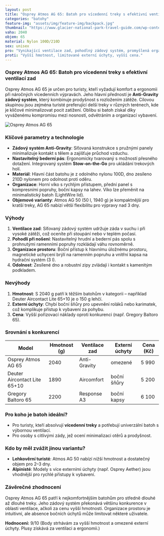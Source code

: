 ```yaml
---
layout: post
title: "Osprey Atmos AG 65: Batoh pro vícedenní treky s efektivní ventilací zad"
categories: "batohy"
feature-img: "assets/img/feature-img/backpack.jpg"
thumbnail: "https://www.glacier-national-park-travel-guide.com/wp-content/uploads/2015/03/Osprey-Atmos-65-AG-EX-Pack-.jpg"
vaha: 2040
objem: 65
material: Nylon 100D/210D
sex: unisex
pro: "Vynikající ventilace zad, pohodlný zádový systém, promyšlená organizace, odolný materiál."
proti: "Vyšší hmotnost, limitované externí úchyty, vyšší cena."
---
```


### Osprey Atmos AG 65: Batoh pro vícedenní treky s efektivní ventilací zad
Osprey Atmos AG 65 je určen pro turisty, kteří vyžadují komfort a ergonomii při náročných vícedenních výpravách. Jeho hlavní předností je **Anti-Gravity zádový systém**, který kombinuje prodyšnost s rozložením zátěže. Cílovou skupinou jsou zejména turisté preferující delší treky v různých terénech, kde je klíčové minimalizovat pocit zatížení. Oblibu si batoh získal díky vyváženému kompromisu mezi nosností, odvětráním a organizací vybavení.

![Osprey Atmos AG 65](https://www.glacier-national-park-travel-guide.com/wp-content/uploads/2015/03/Osprey-Atmos-65-AG-EX-Pack-.jpg)

### Klíčové parametry a technologie
- **Zádový systém Anti-Gravity**: Síťovaná konstrukce s pružnými panely minimalizuje kontakt s tělem a zajišťuje průchod vzduchu. 
- **Nastavitelný bederní pás**: Ergonomicky tvarovaný s možností přesného dotažení. Integrovaný systém **Stow-on-the-Go** pro ukládání trekových holí.
- **Materiál**: Hlavní část batohu je z odolného nylonu 100D, dno zesíleno 210D nylonem pro odolnost proti oděru.
- **Organizace**: Horní víko s rychlým přístupem, přední panel s kompresními popruhy, boční kapsy na lahev. Víko lze přeměnit na minimalistický batoh (LightWire lid).
- **Objemové varianty**: Atmos AG 50 (50 l, 1940 g) je kompaktnější pro kratší treky, AG 65 nabízí větší flexibilitu pro výpravy nad 3 dny.

### Výhody
1. **Ventilace zad**: Síťovaný zádový systém udržuje záda v suchu i při vysoké zátěži, což oceníte při stoupání nebo v teplém počasí.
2. **Pohodlí při nošení**: Nastavitelný hrudní a bederní pás spolu s prohnutými ramenními popruhy rozkládají váhu rovnoměrně.
3. **Organizace prostoru**: Boční přístup k hlavnímu úložnému prostoru, magnetické uchycení brýlí na ramenním popruhu a vnitřní kapsa na hydrační systém (3 l).
4. **Odolnost**: Zesílené dno a robustní zipy zvládají i kontakt s kamenitým podkladem.

### Nevýhody
1. **Hmotnost**: S 2040 g patří k těžším batohům v kategorii – například Deuter Aircontact Lite 65+10 je o 150 g lehčí.
2. **Externí úchyty**: Chybí boční šňůry pro upevnění roláků nebo karimatek, což komplikuje přístup k vybavení za pohybu.
3. **Cena**: Vyšší pořizovací náklady oproti konkurenci (např. Gregory Baltoro 65).

### Srovnání s konkurencí
| Model                | Hmotnost (g) | Ventilace zad | Externí úchyty | Cena (Kč) |
|----------------------|--------------|---------------|----------------|-----------|
| Osprey Atmos AG 65   | 2040         | Anti-Gravity  | omezené        | 5 990     |
| Deuter Aircontact Lite 65+10 | 1890     | Aircomfort    | boční šňůry    | 5 200     |
| Gregory Baltoro 65    | 2200         | Response A3   | boční kapsy    | 6 100     |

### Pro koho je batoh ideální?
- Pro turisty, kteří absolvují **vícedenní treky** a potřebují univerzální batoh s výbornou ventilací.
- Pro osoby s citlivými zády, jež ocení minimalizaci otěrů a prodyšnost.

### Kdo by měl zvážit jinou variantu?
- **Lehkověrní turisté**: Atmos AG 50 nabízí nižší hmotnost a dostatečný objem pro 2–3 dny.
- **Alpinisté**: Modely s více externími úchyty (např. Osprey Aether) jsou vhodnější pro rychlé přístupy k vybavení.

### Závěrečné zhodnocení
Osprey Atmos AG 65 patří k nejkomfortnějším batohům pro středně dlouhé až dlouhé treky. Jeho zádový systém překonává většinu konkurence v oblasti ventilace, ačkoli za cenu vyšší hmotnosti. Organizace prostoru je intuitivní, ale absence bočních úchytů může limitovat některé uživatele. 

**Hodnocení:** 9/10 (Body strhávám za vyšší hmotnost a omezené externí úchyty. Plusy získává za ventilaci a ergonomii.)